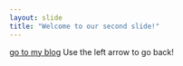 ```yaml
---
layout: slide
title: "Welcome to our second slide!"
---
```

[go to my blog](https://guitong.github.io/magpie/)
Use the left arrow to go back!
